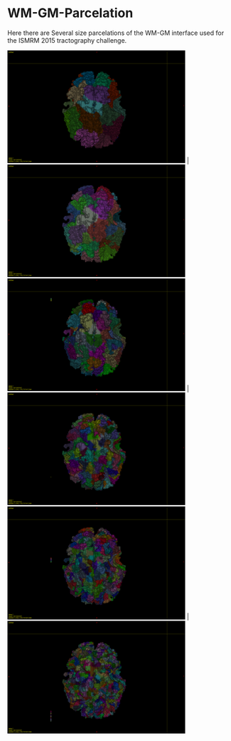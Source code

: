 # WM-GM-Parcelation
Here there are Several size parcelations of the WM-GM interface used for the ISMRM 2015 tractography challenge.




<img src="screenshot0001.png" width="400" title="Segmentation 25 Areas"> | <img src="screenshot0002.png" width="400" title="Segmentation 50 Areas">
<img src="screenshot0003.png" width="400" title="Segmentation 100 Areas"> | <img src="screenshot0004.png" width="400" title="Segmentation 250 Areas">
<img src="screenshot0005.png" width="400" title="Segmentation 500 Areas"> | <img src="screenshot0006.png" width="400" title="Segmentation 1000 Areas">
